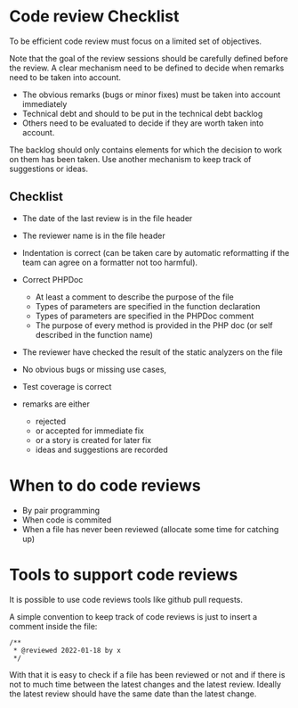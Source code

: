 # Code review Checklist

To be efficient code review must focus on a limited set of objectives.

Note that the goal of the review sessions should be carefully defined before the review. A clear mechanism need to be defined to decide when remarks need to be taken into account.

* The obvious remarks (bugs or minor fixes) must be taken into account immediately
* Technical debt and should to be put in the technical debt backlog 
* Others need to be evaluated to decide if they are worth taken into account.

The backlog should only contains elements for which the decision to work on them has been taken. Use another mechanism to keep track of suggestions or ideas.

## Checklist

* The date of the last review is in the file header
* The reviewer name is in the file header
* Indentation is correct (can be taken care by automatic reformatting if the team can agree on a formatter not too harmful).
* Correct PHPDoc
    * At least a comment to describe the purpose of the file
    * Types of parameters are specified in the function declaration
    * Types of parameters are specified in the PHPDoc comment
    * The purpose of every method is provided in the PHP doc (or self described in the function name)
* The reviewer have checked the result of the static analyzers on the file
* No obvious bugs or missing use cases, 
* Test coverage is correct

* remarks are either
    * rejected
    * or accepted for immediate fix
    * or a story is created for later fix
    * ideas and suggestions are recorded

# When to do code reviews

* By pair programming
* When code is commited
* When a file has never been reviewed (allocate some time for catching up)

# Tools to support code reviews

It is possible to use code reviews tools like github pull requests.

A simple convention to keep track of code reviews is just to insert a comment inside the file:

    /**    
     * @reviewed 2022-01-18 by x
     */

With that it is easy to check if a file has been reviewed or not and if there is not to much time between the latest changes and the latest review. Ideally the latest review should have the same date than the latest change.
     